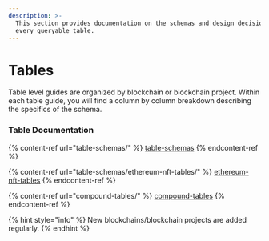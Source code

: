```yaml
---
description: >-
  This section provides documentation on the schemas and design decisions behind
  every queryable table.
---
```


# Tables

Table level guides are organized by blockchain or blockchain project. Within each table guide, you will find a column by column breakdown describing the specifics of the schema.&#x20;

### Table Documentation

{% content-ref url="table-schemas/" %}
[table-schemas](table-schemas/)
{% endcontent-ref %}

{% content-ref url="table-schemas/ethereum-nft-tables/" %}
[ethereum-nft-tables](table-schemas/ethereum-nft-tables/)
{% endcontent-ref %}

{% content-ref url="compound-tables/" %}
[compound-tables](compound-tables/)
{% endcontent-ref %}



{% hint style="info" %}
New blockchains/blockchain projects are added regularly.
{% endhint %}

